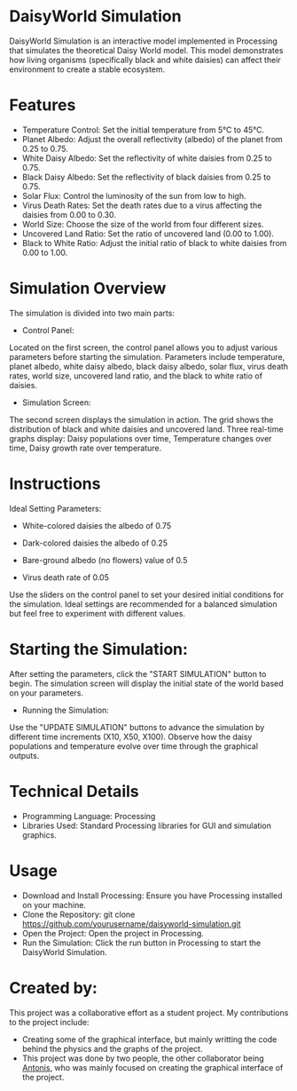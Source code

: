 # DaisyWorld Simulation
DaisyWorld Simulation is an interactive model implemented in Processing that simulates the theoretical Daisy World model. This model demonstrates how living organisms (specifically black and white daisies) can affect their environment to create a stable ecosystem.

# Features
* Temperature Control: Set the initial temperature from 5°C to 45°C.
* Planet Albedo: Adjust the overall reflectivity (albedo) of the planet from 0.25 to 0.75.
* White Daisy Albedo: Set the reflectivity of white daisies from 0.25 to 0.75.
* Black Daisy Albedo: Set the reflectivity of black daisies from 0.25 to 0.75.
* Solar Flux: Control the luminosity of the sun from low to high.
* Virus Death Rates: Set the death rates due to a virus affecting the daisies from 0.00 to 0.30.
* World Size: Choose the size of the world from four different sizes.
* Uncovered Land Ratio: Set the ratio of uncovered land (0.00 to 1.00).
* Black to White Ratio: Adjust the initial ratio of black to white daisies from 0.00 to 1.00.

# Simulation Overview
The simulation is divided into two main parts:

* Control Panel:

 Located on the first screen, the control panel allows you to adjust various parameters before starting the simulation.
Parameters include temperature, planet albedo, white daisy albedo, black daisy albedo, solar flux, virus death rates, world size, uncovered land ratio, and the black to white ratio of daisies.
* Simulation Screen:

 The second screen displays the simulation in action.
The grid shows the distribution of black and white daisies and uncovered land.
Three real-time graphs display:
Daisy populations over time, 
Temperature changes over time,
Daisy growth rate over temperature.

# Instructions
 Ideal Setting Parameters: 
* White-colored daisies the albedo of 0.75

* Dark-colored daisies the albedo of  0.25

* Bare-ground albedo (no flowers) value of 0.5 

* Virus death rate of 0.05 

Use the sliders on the control panel to set your desired initial conditions for the simulation.
Ideal settings are recommended for a balanced simulation but feel free to experiment with different values.

# Starting the Simulation:

After setting the parameters, click the "START SIMULATION" button to begin.
The simulation screen will display the initial state of the world based on your parameters.
* Running the Simulation:

Use the "UPDATE SIMULATION" buttons to advance the simulation by different time increments (X10, X50, X100).
Observe how the daisy populations and temperature evolve over time through the graphical outputs.
# Technical Details
- Programming Language: Processing
- Libraries Used: Standard Processing libraries for GUI and simulation graphics.
# Usage
* Download and Install Processing: Ensure you have Processing installed on your machine.
* Clone the Repository: git clone https://github.com/yourusername/daisyworld-simulation.git
* Open the Project: Open the project in Processing.
* Run the Simulation: Click the run button in Processing to start the DaisyWorld Simulation.

# Created by: 
This project was a collaborative effort as a student project. My contributions to the project include:
- Creating some of the graphical interface, but mainly writting the code behind the physics and the graphs of the project.
- This project was done by two people, the other collaborator being [Antonis](https://github.com/Pet2Ant), who was mainly focused on creating the graphical interface of the project.
